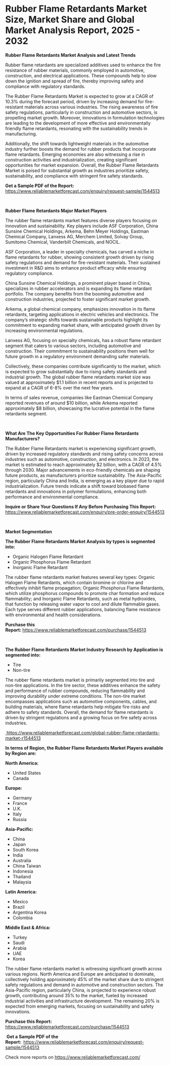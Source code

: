 <p><h1>Rubber Flame Retardants Market Size, Market Share and Global Market Analysis Report, 2025 - 2032</h1></p><p><strong>Rubber Flame Retardants Market Analysis and Latest Trends</strong></p>
<p><p>Rubber flame retardants are specialized additives used to enhance the fire resistance of rubber materials, commonly employed in automotive, construction, and electrical applications. These compounds help to slow down the ignition and spread of fire, thereby improving safety and compliance with regulatory standards.</p><p>The Rubber Flame Retardants Market is expected to grow at a CAGR of 10.3% during the forecast period, driven by increasing demand for fire-resistant materials across various industries. The rising awareness of fire safety regulations, particularly in construction and automotive sectors, is propelling market growth. Moreover, innovations in formulation technologies are leading to the development of more effective and environmentally friendly flame retardants, resonating with the sustainability trends in manufacturing.</p><p>Additionally, the shift towards lightweight materials in the automotive industry further boosts the demand for rubber products that incorporate flame retardants. Emerging economies are also witnessing a rise in construction activities and industrialization, creating significant opportunities for market expansion. Overall, the Rubber Flame Retardants Market is poised for substantial growth as industries prioritize safety, sustainability, and compliance with stringent fire safety standards.</p></p>
<p><strong>Get a Sample PDF of the Report:&nbsp;</strong> <a href="https://www.reliablemarketforecast.com/enquiry/request-sample/1544513?utm_campaign=2736&utm_medium=2&utm_source=Github&utm_content=ia&utm_term=02042025&utm_id=rubber-flame-retardants">https://www.reliablemarketforecast.com/enquiry/request-sample/1544513</a></p>
<p>&nbsp;</p>
<p><strong>Rubber Flame Retardants Major Market Players</strong></p>
<p><p>The rubber flame retardants market features diverse players focusing on innovation and sustainability. Key players include ASF Corporation, China Sunsine Chemical Holdings, Arkema, Behn Meyer Holdings, Eastman Chemical Company, Lanxess AG, Merchem Limited, Solvay Group, Sumitomo Chemical, Vanderbilt Chemicals, and NOCIL.</p><p>ASF Corporation, a leader in specialty chemicals, has carved a niche in flame retardants for rubber, showing consistent growth driven by rising safety regulations and demand for fire-resistant materials. Their sustained investment in R&D aims to enhance product efficacy while ensuring regulatory compliance.</p><p>China Sunsine Chemical Holdings, a prominent player based in China, specializes in rubber accelerators and is expanding its flame retardant portfolio. The company benefits from the booming automotive and construction industries, projected to foster significant market growth. </p><p>Arkema, a global chemical company, emphasizes innovation in its flame retardants, targeting applications in electric vehicles and electronics. The company’s strategic shifts towards sustainable products highlight its commitment to expanding market share, with anticipated growth driven by increasing environmental regulations.</p><p>Lanxess AG, focusing on specialty chemicals, has a robust flame retardant segment that caters to various sectors, including automotive and construction. Their commitment to sustainability positions them well for future growth in a regulatory environment demanding safer materials.</p><p>Collectively, these companies contribute significantly to the market, which is expected to grow substantially due to rising safety standards and industrial growth. The global rubber flame retardants market size was valued at approximately $1.1 billion in recent reports and is projected to expand at a CAGR of 6-8% over the next few years.</p><p>In terms of sales revenue, companies like Eastman Chemical Company reported revenues of around $10 billion, while Arkema reported approximately $8 billion, showcasing the lucrative potential in the flame retardants segment.</p></p>
<p>&nbsp;</p>
<p><strong>What Are The Key Opportunities For Rubber Flame Retardants Manufacturers?</strong></p>
<p><p>The Rubber Flame Retardants market is experiencing significant growth, driven by increased regulatory standards and rising safety concerns across industries such as automotive, construction, and electronics. In 2023, the market is estimated to reach approximately $2 billion, with a CAGR of 4.5% through 2030. Major advancements in eco-friendly chemicals are shaping future products, as manufacturers prioritize sustainability. The Asia-Pacific region, particularly China and India, is emerging as a key player due to rapid industrialization. Future trends indicate a shift toward biobased flame retardants and innovations in polymer formulations, enhancing both performance and environmental compliance.</p></p>
<p><strong>Inquire or Share Your Questions If Any Before Purchasing This Report:</strong> <a href="https://www.reliablemarketforecast.com/enquiry/pre-order-enquiry/1544513?utm_campaign=2736&utm_medium=2&utm_source=Github&utm_content=ia&utm_term=02042025&utm_id=rubber-flame-retardants">https://www.reliablemarketforecast.com/enquiry/pre-order-enquiry/1544513</a></p>
<p>&nbsp;</p>
<p><strong>Market Segmentation</strong></p>
<p><strong>The Rubber Flame Retardants Market Analysis by types is segmented into:</strong></p>
<p><ul><li>Organic Halogen Flame Retardant</li><li>Organic Phosphorus Flame Retardant</li><li>Inorganic Flame Retardant</li></ul></p>
<p><p>The rubber flame retardants market features several key types: Organic Halogen Flame Retardants, which contain bromine or chlorine and effectively inhibit flame propagation; Organic Phosphorus Flame Retardants, which utilize phosphorus compounds to promote char formation and reduce flammability; and Inorganic Flame Retardants, such as metal hydroxides, that function by releasing water vapor to cool and dilute flammable gases. Each type serves different rubber applications, balancing flame resistance with environmental and health considerations.</p></p>
<p><strong>Purchase this Report:&nbsp;</strong><a href="https://www.reliablemarketforecast.com/purchase/1544513?utm_campaign=2736&utm_medium=2&utm_source=Github&utm_content=ia&utm_term=02042025&utm_id=rubber-flame-retardants">https://www.reliablemarketforecast.com/purchase/1544513</a></p>
<p>&nbsp;</p>
<p><strong>The Rubber Flame Retardants Market Industry Research by Application is segmented into:</strong></p>
<p><ul><li>Tire</li><li>Non-tire</li></ul></p>
<p><p>The rubber flame retardants market is primarily segmented into tire and non-tire applications. In the tire sector, these additives enhance the safety and performance of rubber compounds, reducing flammability and improving durability under extreme conditions. The non-tire market encompasses applications such as automotive components, cables, and building materials, where flame retardants help mitigate fire risks and adhere to safety standards. Overall, the demand for flame retardants is driven by stringent regulations and a growing focus on fire safety across industries.</p></p>
<p><a href="https://www.reliablemarketforecast.com/global-rubber-flame-retardants-market-r1544513?utm_campaign=2736&utm_medium=2&utm_source=Github&utm_content=ia&utm_term=02042025&utm_id=rubber-flame-retardants">&nbsp;https://www.reliablemarketforecast.com/global-rubber-flame-retardants-market-r1544513</a></p>
<p><strong>In terms of Region, the Rubber Flame Retardants Market Players available by Region are:</strong></p>
<p>
    <p> <strong> North America: </strong>
        <ul>
            <li>United States</li>
            <li>Canada</li>
        </ul>
        </p> 
    <p> <strong> Europe: </strong>
        <ul>
            <li>Germany</li>
            <li>France</li>
            <li>U.K.</li>
            <li>Italy</li>
            <li>Russia</li>
        </ul>
        </p> 
    <p> <strong> Asia-Pacific: </strong>
        <ul>
            <li>China</li>
            <li>Japan</li>
            <li>South Korea</li>
            <li>India</li>
            <li>Australia</li>
            <li>China Taiwan</li>
            <li>Indonesia</li>
            <li>Thailand</li>
            <li>Malaysia</li>
        </ul>
        </p> 
    <p> <strong> Latin America: </strong>
        <ul>
            <li>Mexico</li>
            <li>Brazil</li>
            <li>Argentina Korea</li>
            <li>Colombia</li>
        </ul>
        </p> 
    <p> <strong> Middle East & Africa: </strong>
        <ul>
            <li>Turkey</li>
            <li>Saudi</li>
            <li>Arabia</li>
            <li>UAE</li>
            <li>Korea</li>
        </ul>
    </p>
    </p>
<p><p>The rubber flame retardants market is witnessing significant growth across various regions. North America and Europe are anticipated to dominate, collectively holding approximately 45% of the market share due to stringent safety regulations and demand in automotive and construction sectors. The Asia-Pacific region, particularly China, is projected to experience robust growth, contributing around 35% to the market, fueled by increased industrial activities and infrastructure development. The remaining 20% is expected from emerging markets, focusing on sustainability and safety innovations.</p></p>
<p><strong>Purchase this Report: </strong><a href="https://www.reliablemarketforecast.com/purchase/1544513?utm_campaign=2736&utm_medium=2&utm_source=Github&utm_content=ia&utm_term=02042025&utm_id=rubber-flame-retardants">https://www.reliablemarketforecast.com/purchase/1544513</a></p>
<p>&nbsp;<strong>Get a Sample PDF of the Report:&nbsp;&nbsp;</strong><a href="https://www.reliablemarketforecast.com/enquiry/request-sample/1544513?utm_campaign=2736&utm_medium=2&utm_source=Github&utm_content=ia&utm_term=02042025&utm_id=rubber-flame-retardants">https://www.reliablemarketforecast.com/enquiry/request-sample/1544513</a></p>
<p><strong></strong></p>
<p>Check more reports on <a href="https://www.reliablemarketforecast.com/?utm_campaign=2736&utm_medium=2&utm_source=Github&utm_content=ia&utm_term=02042025&utm_id=rubber-flame-retardants">https://www.reliablemarketforecast.com/</a></p>